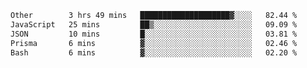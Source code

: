 <!--START_SECTION:waka-->

```txt
Other        3 hrs 49 mins   ████████████████████▓░░░░   82.44 %
JavaScript   25 mins         ██▒░░░░░░░░░░░░░░░░░░░░░░   09.09 %
JSON         10 mins         █░░░░░░░░░░░░░░░░░░░░░░░░   03.81 %
Prisma       6 mins          ▓░░░░░░░░░░░░░░░░░░░░░░░░   02.46 %
Bash         6 mins          ▓░░░░░░░░░░░░░░░░░░░░░░░░   02.20 %
```

<!--END_SECTION:waka-->

